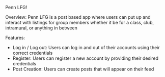 Penn LFG!

Overview:
Penn LFG is a post based app where users can put up and interact with listings for group members whether it be for a class,
club, intramural, or anything in between

Features: 
- Log in / Log out: Users can log in and out of their accounts using their correct credentials 
- Register: Users can register a new account by providing their desired credentials
- Post Creation: Users can create posts that will appear on their feed
